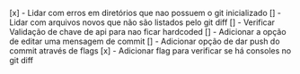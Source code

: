 [x] - Lidar com erros em diretórios que nao possuem o git inicializado
[] - Lidar com arquivos novos que não são listados pelo git diff
[] - Verificar Validação de chave de api para nao ficar hardcoded
[] - Adicionar a opção de editar uma mensagem de commit
[] - Adicionar opção de dar push do commit através de flags
[x] - Adicionar flag para verificar se há consoles no git diff
